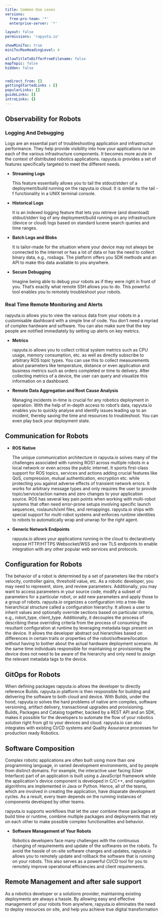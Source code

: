 ```yaml
---
title: Common Use cases
versions:
  free-pro-team: '*'
  enterprise-server: '*'

layout: false
permissions: 'rapyuta.io'

showMiniToc: true
miniTocMaxHeadingLevel: 4

allowTitleToDifferFromFilename: false
mapTopic: false
hidden: false


redirect_from: []
gettingStartedLinks : []
popularLinks: []
guideLinks: []
introLinks: {}
---
```


## Observability for Robots

### Logging And Debugging

Logs are an essential part of troubleshooting application and infrastructur performance. They help provide visibility into how your applications run on each of the various infrastructure components. It becomes more acute in the context of distributed robotics applications. rapyuta.io provides a set of features specifically targeted to meet the different needs.

* **Streaming Logs**        

  This feature essentially allows you to tail the stdout/stderr of a deployment/build running on the rapyuta.io cloud. It is similar to the tail -f functionality in a UNIX terminal console.

* **Historical Logs**    

  It is an indexed logging feature that lets you retrieve (and download) stdout/stderr log of any deployment/build running on any infrastructure (device or cloud) logs based on standard lucene search queries and time ranges.

* **Batch Logs and Blobs**    

  It is tailor-made for the situation where your device may not always be connected to the internet or has a lot of data or has the need to collect binary data, e.g., rosbags. The platform offers you SDK methods and an API to make this data available to you anywhere.

* **Secure Debugging**

  Imagine being able to debug your robots as if they were right in front of you.  That’s exactly what remote SSH allows you to do. This powerful tool enables you to remotely troubleshoot your robots.


### Real Time Remote Monitoring and Alerts

rapyuta.io allows you to view the various data from your robots in a customisable dashboard with a simple line of code. You don’t need a myriad of complex hardware and software. You can also make sure that the key people are notified immediately by setting up alerts on key metrics.



* **Metrics**

  rapyuta.io allows you to collect critical system metrics such as CPU usage, memory consumption, etc. as well as directly subscribe to arbitrary ROS topic types. You can use this to collect measurements about parameters like temperature, distance or even application and business metrics such as orders completed or time to delivery. After collecting metrics of a device, the user can query and visualize this information on a dashboard.

* **Remote Data Aggregation and Root Cause Analysis**

  Managing incidents in-time is crucial for any robotics deployment in operation. With the help of in-depth access to robot’s data, rapyuta.io enables you to quickly analyse and identify issues leading up to an incident, thereby saving the time and resources to troubleshoot. You can even play back your deployment state.



## Communication for Robots

* **ROS Native**

  The unique communication architecture in rapyuta.io solves many of the challenges associated with running ROS1 across multiple robots in a local network or even across the public internet. It sports first-class support for ROS topics, services and actions adding crucial features like QoS, compression, mutual authentication, encryption etc. while protecting you against adverse effects of transient network errors. It works for arbitrary message types and only requires the user to provide topic/service/action names and zero changes to your application source. ROS has several key pain points when working with multi-robot systems that often need error-prone setups involving specific launch sequences, roslaunch/xml files, and remappings. rapyuta.io ships with special support for multi-robot systems and enforces runtime identities to robots to automatically wrap and unwrap for the right agent.


* **Generic Network Endpoints**

  rapyuta.io allows your applications running in the cloud to declaratively expose HTTP/HTTPS Websocket/WSS and raw TLS endpoints to enable integration with any other popular web services and protocols.


## Configuration for Robots

 The behavior of a robot is determined by a set of parameters like the robot's velocity, controller  gains, threshold value, etc. As a robotic developer, you may need to represent, store, and review parameters. Additionally, you may want to access parameters in your source code, modify a subset of parameters for a particular robot, or add new parameters and apply those to a group of robots. rapyuta.io organizes a configuration into a tree-like hierarchical structure called a configuration hierarchy. It allows a user to inherit values and optionally override sections based on particular criteria, e.g., robot_type, client_type. Additionally, it decouples the process of describing these overriding criteria from the process of consuming the resultant configuration at runtime by leveraging metadata tags present on the device. It allows the developer abstract out hierarchies based on differences in certain traits or properties of the robot/software/location without having to bother about the actual hardware deployment scenario. At the same time individuals responsible for maintaining or provisioning the device does not need to be aware of the hierarchy and only need to assign the relevant metadata tags to the device.



## GitOps for Robots

  When defining packages rapyuta.io allows the developer to directly reference Builds. rapyuta.io platform is then responsible for building and delivering the software to both cloud and device. With Builds, under the hood, rapyuta.io solves the hard problems of native arm compiles, software versioning, artifact delivery, transactional upgrades and provisioning. Builds, Packages and Catalog together, backed by a REST API and an SDK, makes it possible for the developers to automate the flow of your robotics solution right from git to your devices and cloud. rapyuta.io can also integrates with existing CI/CD systems and Quality Assurance processes for production ready Robotics.



## Software Composition

  Complex robotic applications are often built using more than one programming language, in varied development environments, and by people from distinct domains. For example, the interactive user facing (User Interface) part of an application is built using a JavaScript framework while the application's device component is developed in C/C++, and navigation algorithms are implemented in Java or Python. Hence, all of the teams, which are involved in creating the application, have disparate development cycles. As a result, every team depends on the running instances of components developed by other teams.

  rapyuta.io supports workflows that let the user combine these packages at build time or runtime, combine multiple packages and deployments that rely on each other to make possible complex functionalities and behavior.

* **Software Management of Your Robots**

  Robotics developers face many challenges with the continuous changing of requirements and update of the softwares on the robots. To avoid the hassle of on-site software changes and updates, rapyuta.io allows you to remotely update and rollback the software that is running on your robots. This also serves as a powerful CI/CD tool for you to remotely improve operational efficiencies and client requirements.

##  Remote Management and after sale support

  As a robotics developer or a solutions provider, maintaining existing deployments are always a hassle. By allowing easy and effective management of your robots from anywhere, rapyuta.io eliminates the need to deploy resources on site, and help you achieve true digital transformation

